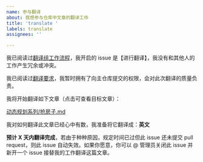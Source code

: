 ```yaml
---
name: 参与翻译
about: 我想参与仓库中文章的翻译工作
title: 'translate '
labels: translate
assignees: ''

---
```


<!-- 标题为“translate + 你要翻译的文章的完整文件路径”，比如“translate 动态规划系列/抢房子.md” -->

<!-- 内容一定要按照以下模板，根据你的具体内容进行修改。 -->

<!-- 若想翻译多篇文章，请开启多个 issue，不要挤在同一个 issue 中发布。 -->

<!-- 注释不会显示在 issue 中，下面的内容只需修改两处，文章名字和翻译时间 -->

我已阅读过[翻译组工作流程](https://github.com/labuladong/fucking-algorithm/issues/9)，我开启的 issue 是【进行翻译】，我没有和其他人的工作产生冗余或冲突。

我已阅读过[翻译要求](https://github.com/labuladong/fucking-algorithm/blob/english/README.md)，我暂时拥有了向主仓库提交的权限，会对此次翻译的质量负责。

我将开始翻译如下文章（点击可查看目标文章）：

<!-- 此处修改为你选择的文章名字和 url -->
[动态规划系列/抢房子.md](https://github.com/labuladong/fucking-algorithm/blob/master/动态规划系列/抢房子.md)

我对如何翻译此文章已经心中有数，我准备将它翻译成：**英文**

<!-- 将 X 替换成你的占有时间，尽可能快，不得多于 7 天，负责视为无效，请把机会让给别人 -->
**预计 X 天内翻译完成**，若由于种种原因，规定时间已过但此 issue 还未提交 pull request，则此 issue 自动失效。如果你愿意，你可以 @ 管理员关闭此 issue 并新开一个 issue 接替我的工作翻译这篇文章。
